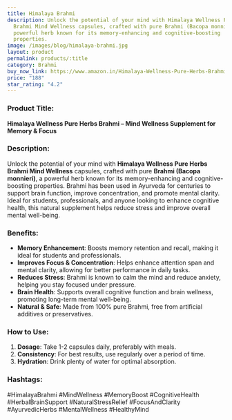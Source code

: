```yaml
---
title: Himalaya Brahmi
description: Unlock the potential of your mind with Himalaya Wellness Pure Herbs
  Brahmi Mind Wellness capsules, crafted with pure Brahmi (Bacopa monnieri), a
  powerful herb known for its memory-enhancing and cognitive-boosting
  properties.
image: /images/blog/himalaya-brahmi.jpg
layout: product
permalink: products/:title
category: Brahmi
buy_now_link: https://www.amazon.in/Himalaya-Wellness-Pure-Herbs-Brahmi/dp/B003WR2T5W/ref=sr_1_1_sspa?crid=U72N30JP0KKO&tag=ayushmonk-21
price: "188"
star_rating: "4.2"
---
```

### Product Title:
**Himalaya Wellness Pure Herbs Brahmi – Mind Wellness Supplement for Memory & Focus**

### Description:
Unlock the potential of your mind with **Himalaya Wellness Pure Herbs Brahmi Mind Wellness** capsules, crafted with pure **Brahmi (Bacopa monnieri)**, a powerful herb known for its memory-enhancing and cognitive-boosting properties. Brahmi has been used in Ayurveda for centuries to support brain function, improve concentration, and promote mental clarity. Ideal for students, professionals, and anyone looking to enhance cognitive health, this natural supplement helps reduce stress and improve overall mental well-being.

### Benefits:
- **Memory Enhancement**: Boosts memory retention and recall, making it ideal for students and professionals.
- **Improves Focus & Concentration**: Helps enhance attention span and mental clarity, allowing for better performance in daily tasks.
- **Reduces Stress**: Brahmi is known to calm the mind and reduce anxiety, helping you stay focused under pressure.
- **Brain Health**: Supports overall cognitive function and brain wellness, promoting long-term mental well-being.
- **Natural & Safe**: Made from 100% pure Brahmi, free from artificial additives or preservatives.

### How to Use:
1. **Dosage**: Take 1-2 capsules daily, preferably with meals.
2. **Consistency**: For best results, use regularly over a period of time.
3. **Hydration**: Drink plenty of water for optimal absorption.

### Hashtags:
#HimalayaBrahmi #MindWellness #MemoryBoost #CognitiveHealth #HerbalBrainSupport #NaturalStressRelief #FocusAndClarity #AyurvedicHerbs #MentalWellness #HealthyMind

